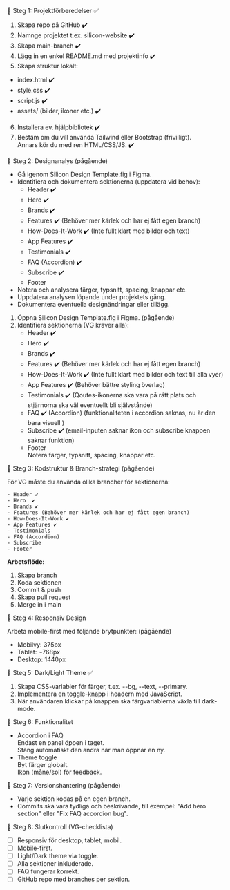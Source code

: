 🔹 Steg 1: Projektförberedelser ✅

1. Skapa repo på GitHub ✔️  
2. Namnge projektet t.ex. silicon-website ✔️  
3. Skapa main-branch ✔️  
4. Lägg in en enkel README.md med projektinfo ✔️  
5. Skapa struktur lokalt:  
  - index.html ✔️  
  - style.css ✔️  
  - script.js ✔️  
  - assets/ (bilder, ikoner etc.) ✔️  
6. Installera ev. hjälpbibliotek ✔️  
7. Bestäm om du vill använda Tailwind eller Bootstrap (frivilligt).  
  Annars kör du med ren HTML/CSS/JS. ✔️

🔸 Steg 2: Designanalys (pågående)

- Gå igenom Silicon Design Template.fig i Figma.
- Identifiera och dokumentera sektionerna (uppdatera vid behov):
  - Header ✔️
  - Hero ✔️
  - Brands ✔️
  - Features ✔️ (Behöver mer kärlek och har ej fått egen branch)
  - How-Does-It-Work ✔️ (Inte fullt klart med bilder och text)
  - App Features ✔️
  - Testimonials ✔️
  - FAQ (Accordion) ✔️
  - Subscribe ✔️
  - Footer
- Notera och analysera färger, typsnitt, spacing, knappar etc.
- Uppdatera analysen löpande under projektets gång.
- Dokumentera eventuella designändringar eller tillägg.

1. Öppna Silicon Design Template.fig i Figma. (pågående) 
2. Identifiera sektionerna (VG kräver alla):  
    - Header ✔️ 
    - Hero  ✔️
    - Brands ✔️  
    - Features ✔️ (Behöver mer kärlek och har ej fått egen branch)
    - How-Does-It-Work ✔️ (Inte fullt klart med bilder och text till alla vyer)
    - App Features ✔️ (Behöver bättre styling överlag) 
    - Testimonials ✔️ (Qoutes-ikonerna ska vara på rätt plats och stjärnorna ska väl eventuellt bli självstånde)
    - FAQ ✔️ (Accordion) (funktionaliteten i accordion saknas, nu är den bara visuell )  
    - Subscribe ✔️ (email-inputen saknar ikon och subscribe knappen saknar funktion) 
    - Footer  
    Notera färger, typsnitt, spacing, knappar etc.

🔸 Steg 3: Kodstruktur & Branch-strategi (pågående)

För VG måste du använda olika brancher för sektionerna:

    - Header ✔️
    - Hero  ✔️
    - Brands ✔️  
    - Features (Behöver mer kärlek och har ej fått egen branch)
    - How-Does-It-Work ✔️ 
    - App Features ✔️
    - Testimonials  
    - FAQ (Accordion)  
    - Subscribe  
    - Footer  

**Arbetsflöde:**  
1. Skapa branch  
2. Koda sektionen  
3. Commit & push  
4. Skapa pull request  
5. Merge in i main

🔸 Steg 4: Responsiv Design

Arbeta mobile-first med följande brytpunkter: (pågående) 
- Mobilvy: 375px  
- Tablet: ~768px  
- Desktop: 1440px

🔹 Steg 5: Dark/Light Theme ✅

1. Skapa CSS-variabler för färger, t.ex. --bg, --text, --primary.  
2. Implementera en toggle-knapp i headern med JavaScript.  
3. När användaren klickar på knappen ska färgvariablerna växla till dark-mode.

🔸 Steg 6: Funktionalitet

- Accordion i FAQ  
  Endast en panel öppen i taget.  
  Stäng automatiskt den andra när man öppnar en ny.  
- Theme toggle  
  Byt färger globalt.  
  Ikon (måne/sol) för feedback.

🔸 Steg 7: Versionshantering (pågående)

- Varje sektion kodas på en egen branch.  
- Commits ska vara tydliga och beskrivande, till exempel: "Add hero section" eller "Fix FAQ accordion bug".

🔸 Steg 8: Slutkontroll (VG-checklista)

- [ ] Responsiv för desktop, tablet, mobil.  
- [ ] Mobile-first.  
- [ ] Light/Dark theme via toggle.  
- [ ] Alla sektioner inkluderade.  
- [ ] FAQ fungerar korrekt.  
- [ ] GitHub repo med branches per sektion.
